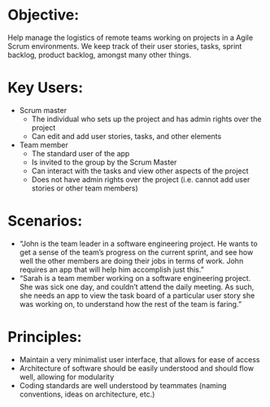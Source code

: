 # Objective:
Help manage the logistics of remote teams working on projects in a Agile Scrum environments. We keep track of their user stories, tasks, sprint backlog, product backlog, amongst many other things.

# Key Users:
* Scrum master
  - The individual who sets up the project and has admin rights over the project
  - Can edit and add user stories, tasks, and other elements
* Team member
  - The standard user of the app
  - Is invited to the group by the Scrum Master 
  - Can interact with the tasks and view other aspects of the project
  - Does not have admin rights over the project (i.e. cannot add user stories or other team members)

# Scenarios:
* “John is the team leader in a software engineering project. He wants to get a sense of the team’s progress on the current sprint, and see how well the other members are doing their jobs in terms of work. John requires an app that will help him accomplish just this.”
* “Sarah is a team member working on a software engineering project. She was sick one day, and couldn’t attend the daily meeting. As such, she needs an app to view the task board of a particular user story she was working on, to understand how the rest of the team is faring.”

# Principles:
* Maintain a very minimalist user interface, that allows for ease of access
* Architecture of software should be easily understood and should flow well, allowing for modularity
* Coding standards are well understood by teammates (naming conventions, ideas on architecture, etc.)

